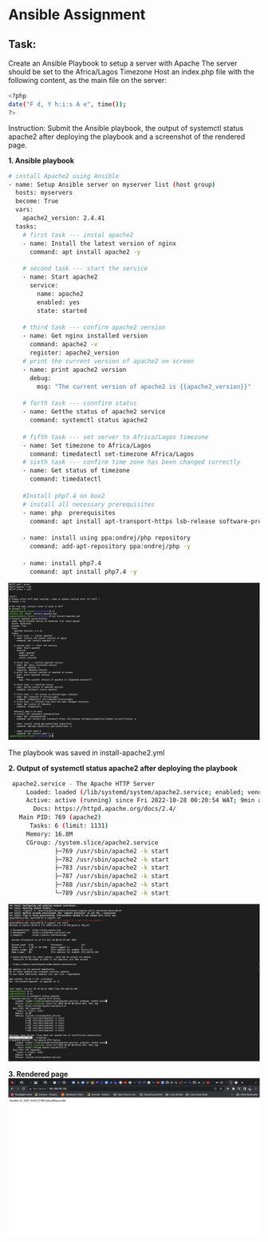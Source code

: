 # Ansible Assignment

## Task:

Create an Ansible Playbook to setup a server with Apache
The server should be set to the Africa/Lagos Timezone
Host an index.php file with the following content, as the main file on the server:

```bash
<?php
date("F d, Y h:i:s A e", time());
?>
```

Instruction:
Submit the Ansible playbook, the output of systemctl status apache2 after deploying the playbook and a screenshot of the rendered page.

**1. Ansible playbook**
```bash
# install Apache2 using Ansible
- name: Setup Ansible server on myserver list (host group)
  hosts: myservers
  become: True
  vars:
    apache2_version: 2.4.41
  tasks:
    # first task --- instal apache2
    - name: Install the latest version of nginx
      command: apt install apache2 -y

    # second task --- start the service
    - name: Start apache2
      service:
        name: apache2
        enabled: yes
        state: started

    # third task --- confirm apache2 version
    - name: Get nginx installed version
      command: apache2 -v
      register: apache2_version
    # print the current version of apache2 on screen
    - name: print apache2 version
      debug:
        msg: "The current version of apache2 is {{apache2_version}}"

    # forth task --- connfirm status
    - name: Getthe status of apache2 service
      command: systemctl status apache2

    # fifth task --- set server to Africa/Lagos timezone
    - name: Set timezone to Africa/Lagos
      command: timedatectl set-timezone Africa/Lagos
    # sixth task --- confirm time zone has been changed correctly
    - name: Get status of timezone
      command: timedatectl
      
    #Install php7.4 on box2
    # install all necessary prerequisites
    - name: php  prerequisites
      command: apt install apt-transport-https lsb-release software-properties-common ca-certificates -y
      
    - name: install using ppa:ondrej/php repository
      command: add-apt-repository ppa:ondrej/php -y

    - name: install php7.4
      command: apt install php7.4 -y 
```
![ansible-playbook](./images/Screenshot%202022-10-28%20at%2000.43.23.png)

The playbook was saved in install-apache2.yml


**2. Output of systemctl status apache2 after deploying the playbook**

```bash
 apache2.service - The Apache HTTP Server
     Loaded: loaded (/lib/systemd/system/apache2.service; enabled; vendor prese>
     Active: active (running) since Fri 2022-10-28 00:20:54 WAT; 9min ago
       Docs: https://httpd.apache.org/docs/2.4/
   Main PID: 769 (apache2)
      Tasks: 6 (limit: 1131)
     Memory: 16.8M
     CGroup: /system.slice/apache2.service
             ├─769 /usr/sbin/apache2 -k start
             ├─782 /usr/sbin/apache2 -k start
             ├─783 /usr/sbin/apache2 -k start
             ├─787 /usr/sbin/apache2 -k start
             ├─788 /usr/sbin/apache2 -k start
             └─789 /usr/sbin/apache2 -k start

```
![systemctl-status-apache2](./images/Screenshot%202022-10-28%20at%2000.35.39.png)

**3. Rendered page**
![Ansible-php](./images/Screenshot%202022-10-25%20at%2022.30.30.png)